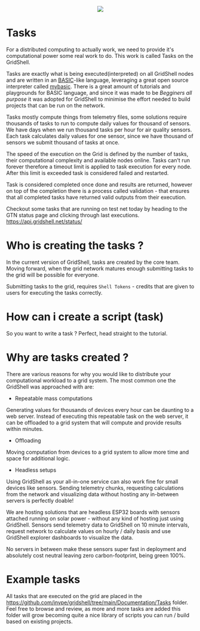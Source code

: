 <p align=center>
  <img src=https://camo.githubusercontent.com/67f3d5b189fd0c66ac455e9b421a7c9df2811b31716926e76ec00547165c8438/68747470733a2f2f6772696473686c2e66696c65732e776f726470726573732e636f6d2f323032322f30362f696d675f333438362e706e67>
  </p>
  

# Tasks
For a distributed computing to actually work, we need to provide it's computational power some real work to do.
This work is called Tasks on the GridShell.
  
Tasks are exactly what is being executed(interpreted) on all GridShell nodes and are written in an [BASIC](https://en.wikipedia.org/wiki/BASIC)-like language, leveraging a great open source interpreter called [mybasic](https://github.com/paladin-t/my_basic). 
There is a great amount of tutorials and playgrounds for BASIC language, and since it was made to be _Begginers all purpose_ it was adopted for GridShell  to minimise the effort needed to build projects that can be run on the network.  

Tasks mostly compute things from telemetry files, some solutions require thousands of tasks to run to compute daily values for thousand of sensors.
We have days when we run thousand tasks per hour for air quality sensors. Each task calculates daily values for one sensor, since we have thousand of sensors we submit thousand of tasks at once.

The speed of the execution on the Grid is defined by the number of tasks, their computational complexity and available nodes online.
Tasks can't run forever therefore a timeout limit is applied to task execution for every node. 
After this limit is exceeded task is considered failed and restarted.

Task is considered completed once done and results are returned, 
however on top of the completion there is a process called validation - 
that ensures that all completed tasks have returned valid outputs from their execution.

Checkout some tasks that are running on test net today by heading to the GTN status page and clicking through last executions.
https://api.gridshell.net/status/



# Who is creating the tasks ?
In the current version of GridShell, tasks are created by the core team.
Moving forward, when the grid network matures enough submitting tasks to the grid will be possible for everyone.

Submitting tasks to the grid, requires `Shell Tokens` - credits that are given to users for executing the tasks correctly.

# How can i create a script (task)
So you want to write a task ? Perfect, head straight to the tutorial.


# Why are tasks created ?
There are various reasons for why you would like to distribute your computational workload to a grid system.
The most common one the GridShell was approached with are:
 
- Repeatable mass computations

Generating values for thousands of devices every hour can be daunting to a web server.
Instead of executing this repeatable task on the web server, it can be offloaded to a grid system that will compute and provide results within minutes.

- Offloading  

Moving computation from devices to a grid system to allow more time and space for additional logic.

- Headless setups

Using GridShell as your all-in-one service can also work fine for small devices like sensors.
Sending telemetry chunks, requesting calculations from the network and visualizing data without hosting any in-between servers is perfectly doable!

We are hosting solutions that are headless ESP32 boards with sensors attached running on solar power - without any kind of hosting just using GridShell.
Sensors send telemetry data to GridShell on 10 minute intervals, 
request network to calculate values on hourly / daily basis and use GridShell explorer dashboards to visualize the data.

No servers in between make these sensors super fast in deployment and absolutely cost neutral leaving zero carbon-footprint, being green 100%.

# Example tasks

All tasks that are executed on the grid are placed in the https://github.com/invpe/gridshell/tree/main/Documentation/Tasks folder. 
Feel free to browse and review, as more and more tasks are added this folder will grow becoming quite a nice library of scripts you can run / build based on existing projects.
